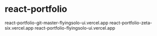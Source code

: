 # react-portfolio 
react-portfolio-git-master-flyingsolo-ui.vercel.app
react-portfolio-zeta-six.vercel.app
react-portfolio-flyingsolo-ui.vercel.app
